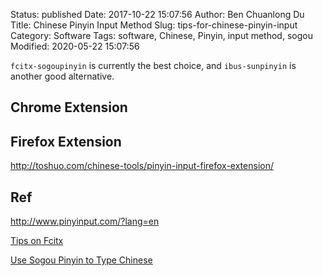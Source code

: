 Status: published
Date: 2017-10-22 15:07:56
Author: Ben Chuanlong Du
Title: Chinese Pinyin Input Method
Slug: tips-for-chinese-pinyin-input
Category: Software
Tags: software, Chinese, Pinyin, input method, sogou
Modified: 2020-05-22 15:07:56


`fcitx-sogoupinyin` is currently the best choice,
and `ibus-sunpinyin` is another good alternative.

## Chrome Extension

## Firefox Extension

http://toshuo.com/chinese-tools/pinyin-input-firefox-extension/


## Ref

http://www.pinyinput.com/?lang=en

[Tips on Fcitx](http://www.legendu.net/misc/blog/fcitx-tips/)

[Use Sogou Pinyin to Type Chinese](http://www.legendu.net/misc/blog/sogou-pinyin-tips/)